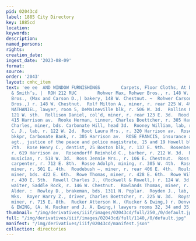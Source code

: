 ```yaml
---
pid: 02043cd
label: 1885 City Directory
key: 1885cd
location: 
keywords: 
description: 
named_persons: 
rights: 
creation_date: 
ingest_date: '2023-08-09'
format: 
source: 
order: '2043'
layout: cmhc_item
text: 'ee ee  AND WINDOW FURNISHINGS        Carpets, Floor Cloths, At Daniels, Fisher
  & Smith’s, |  ROH 212 RUC        Rohwer Max, Rohwer Bros., r. 148 W. Chestnut.  Rohwer
  Bros., (Max and Carson D.,) bakery, 148 W. Chestnut. ~  Rohwer Carson D., (Rohwer
  Bros.,) r. 148 W. Chestnut.  Rolf Milton A., miner, r. rear 225 W. 4th.  ROLLINS
  NATHANIEL, lawyer, room 5, DeMaineville blk, r. 506 W. 3d.  Rollins 8. Mrs., r.
  121 W. sth.  Rollison Daniel, col’d, miner, r. rear 123 E. 3d.  Rood M. M., millinery,
  415 Harrison av.  Rooke Herman, tinner, Charles Boettcher, r. 305 Harrison av.  Rooney
  Charles, miner, bds. Carbonate Hill, head 3d.  Rooney William, lab, r. 417 W. 6th.  Root
  C. J., lab, r. 122 W. 2d.  Root Laura Mrs., r. 320 Harrison av.  Rose Charles H.,
  bkkpr, Carbonate Bank, r. 305 Harrison av.  ROSE FRANCIS, insurance and steamship
  agt., justice of the peace and police magistrate, 15 and 19 Howell blk, r. 224 E.
  7th.  Rose Henry C., dentist, 25 Boston blk, r. 137 E. 9th.  Rosenberg Samuel, musician,
  r. 619 Harrison av.  Rosendorff Reinhold C., barber, r. 212 W. 3d.  Ross James L.,
  musician, r. 518 W. 3d.  Ross Jennie Mrs., r. 106 E. Chestnut.  Ross Johnson J.,
  carpenter, r. 712 E. 8th.  Rosse Adolph, mining, r. 305 W. 4th.  Rosser William,
  miner, r. 501 E. 4th.  Roudebush —, miner, r. rear 406 E. 4th.  Roulston John J.,
  miner, bds. 422 E. 6th.  Rowe Thomas, miner, r. 428 E. 6th.  Rowe William G., carpenter,
  r. 430 E. 5th.  Rowell Charles J., (Rockwell & Rowell,) r. 124 W. 3d.  Rowen John,
  waiter, Saddle Rock, r. 146 W. Chestnut.  Rowlands Thomas, miner, r. Front cor.
  Alder. :  Rowley D., brakeman, bds. 1311 N. Poplar.  Royden J., lab, Harrison Red.
  Wks.  Royer Harry Z., driver, Charles Boettcher, r. 225 W. 3d.  Royston John M.,
  miner, r. 715 E. 8th.  Rucker Atterson W., (Rucker & Ewing,) r. Denver.  RUCKER
  & EWING, (A. W. Rucker and J. A. Ewing,) lawyers rooms 32, 34 and 35, Quincy blk.    '
thumbnail: "/img/derivatives/iiif/images/02043cd/full/250,/0/default.jpg"
full: "/img/derivatives/iiif/images/02043cd/full/1140,/0/default.jpg"
manifest: "/img/derivatives/iiif/02043cd/manifest.json"
collection: directories
---
```

